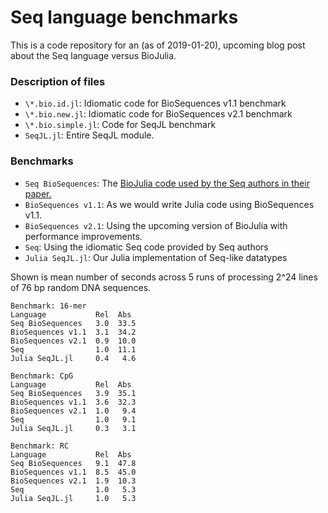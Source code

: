 # Seq language benchmarks

This is a code repository for an (as of 2019-01-20), upcoming blog post about the Seq language versus BioJulia.

### Description of files
* `\*.bio.id.jl`: Idiomatic code for BioSequences v1.1 benchmark
* `\*.bio.new.jl`: Idiomatic code for BioSequences v2.1 benchmark
* `\*.bio.simple.jl`: Code for SeqJL benchmark
* `SeqJL.jl`: Entire SeqJL module.

### Benchmarks
* `Seq BioSequences`: The [BioJulia code used by the Seq authors in their paper.](https://github.com/seq-lang/benchmarks/tree/master/paper/idiomatic)
* `BioSequences v1.1`: As we would write Julia code using BioSequences v1.1.
* `BioSequences v2.1`: Using the upcoming version of BioJulia with performance improvements.
* `Seq`: Using the idiomatic Seq code provided by Seq authors
* `Julia SeqJL.jl`: Our Julia implementation of Seq-like datatypes

Shown is mean number of seconds across 5 runs of processing 2^24 lines of 76 bp random DNA sequences.
```
Benchmark: 16-mer
Language           Rel  Abs
Seq BioSequences   3.0  33.5
BioSequences v1.1  3.1  34.2
BioSequences v2.1  0.9  10.0
Seq                1.0  11.1
Julia SeqJL.jl     0.4   4.6  

Benchmark: CpG
Language           Rel  Abs
Seq BioSequences   3.9  35.1
BioSequences v1.1  3.6  32.3
BioSequences v2.1  1.0   9.4  
Seq                1.0   9.1  
Julia SeqJL.jl     0.3   3.1  

Benchmark: RC
Language           Rel  Abs
Seq BioSequences   9.1  47.8
BioSequences v1.1  8.5  45.0
BioSequences v2.1  1.9  10.3
Seq                1.0   5.3  
Julia SeqJL.jl     1.0   5.3  
```  
